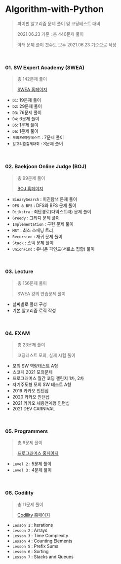 # Algorithm-with-Python
> 파이썬 알고리즘 문제 풀이 및 코딩테스트 대비   
> 
> 2021.06.23 기준 : 총 440문제 풀이   
> 
> 아래 문제 풀이 갯수도 모두 2021.06.23 기준으로 작성   

<br>

### 01. SW Expert Academy (SWEA)
> 총 142문제 풀이
>
> [SWEA 홈페이지](https://swexpertacademy.com/main/main.do)

- `D1`: 19문제 풀이
- `D2`: 29문제 풀이
- `D3`: 76문제 풀이
- `D4`: 6문제 풀이
- `D5`: 1문제 풀이
- `D6`: 1문제 풀이
- `모의SW역량테스트` : 7문제 풀이
- `알고리즘출제대회` : 3문제 풀이

<br>

### 02. Baekjoon Online Judge (BOJ)

> 총 99문제 풀이
>
> [BOJ 홈페이지](https://www.acmicpc.net/)

- `BinarySearch` : 이진탐색 문제 풀이
- `DFS & BFS` : DFS와 BFS 문제 풀이
- `Dijkstra` : 최단경로(다익스트라) 문제 풀이
- `Greedy` : 그리디 문제 풀이
- `Implementation` : 구현 문제 풀이
- `MST` : 최소 스패닝 트리
- `Recursion` : 재귀 문제 풀이
- `Stack` : 스택 문제 풀이
- `UnionFind` : 유니온 파인드(서로소 집합) 풀이

<br>

### 03. Lecture

> 총 156문제 풀이
>
> SWEA 강의 연습문제 풀이

- 날짜별로 폴더 구성
- 기본 알고리즘 로직 작성

<br>

### 04. EXAM

> 총 23문제 풀이
>
> 코딩테스트 모의, 실제 시험 풀이

- 모의 SW 역량테스트 A형
- 스코페 2021 모의문제
- 프로그래머스 월간 코딩 챌린지 1차, 2차
- 자기주도형 모의 SW 테스트 A형
- 2019 카카오 인턴십
- 2020 카카오 인턴십
- 2021 카카오 채용연계형 인턴십
- 2021 DEV CARNIVAL

<br>

### 05. Programmers
> 총 9문제 풀이
>
> [프로그래머스 홈페이지](https://programmers.co.kr/)

- `Level 2` : 5문제 풀이
- `Level 3` : 4문제 풀이

<br>

### 06. Codility

> 총 11문제 풀이
>
> [Codility 홈페이지](https://app.codility.com/programmers/)

- `Lesson 1` : Iterations
- `Lesson 2` : Arrays
- `Lesson 3` : Time Complexity
- `Lesson 4` : Counting Elements
- `Lesson 5` : Prefix Sums
- `Lesson 6` : Sorting
- `Lesson 7` : Stacks and Queues